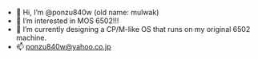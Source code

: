 - 👋 Hi, I’m @ponzu840w (old name: mulwak)
- 👀 I’m interested in MOS 6502!!!
- 🌱 I’m currently designing a CP/M-like OS that runs on my original 6502 machine.
- 📫 ponzu840w@yahoo.co.jp

<!---
mulwak/mulwak is a ✨ special ✨ repository because its `README.md` (this file) appears on your GitHub profile.
You can click the Preview link to take a look at your changes.
--->
